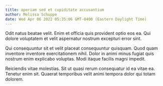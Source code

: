 ```yaml
---
title: aperiam sed et cupiditate accusantium
author: Melissa Schuppe
date: Wed Apr 06 2022 05:35:06 GMT-0400 (Eastern Daylight Time)
---
```

Odit natus beatae velit. Enim et officia quis provident optio eos ea. Qui dolore voluptatem et velit aspernatur nostrum excepturi error sint.

 Qui consequuntur sit et velit placeat consequuntur quisquam. Quod quam inventore inventore exercitationem nihil. Dolor in animi minus fugiat quis nostrum enim explicabo voluptas. Modi itaque facilis magni impedit.

 Reiciendis vitae molestias. Sit ut quasi rerum consequatur id ea vitae ea. Tenetur enim sit. Quaerat temporibus velit animi tempora dolor qui totam dolorem.